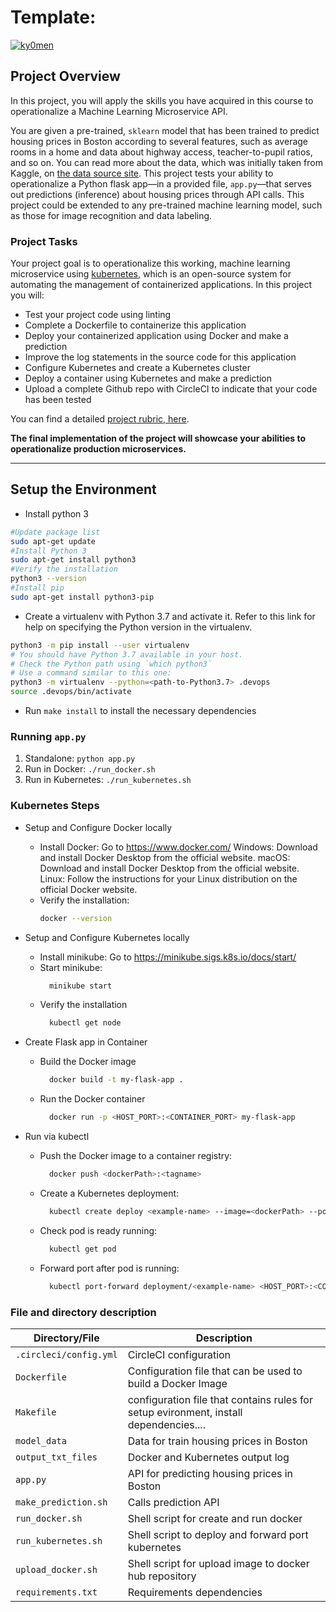 # Template:

[![ky0men](https://circleci.com/gh/ky0men/uda-project-4.svg?style=svg)](https://app.circleci.com/pipelines/github/ky0men/uda-project-4/7/workflows/9b7ea653-73f5-4a69-9c7f-60cf514fdb16)

## Project Overview

In this project, you will apply the skills you have acquired in this course to operationalize a Machine Learning Microservice API.

You are given a pre-trained, `sklearn` model that has been trained to predict housing prices in Boston according to several features, such as average rooms in a home and data about highway access, teacher-to-pupil ratios, and so on. You can read more about the data, which was initially taken from Kaggle, on [the data source site](https://www.kaggle.com/c/boston-housing). This project tests your ability to operationalize a Python flask app—in a provided file, `app.py`—that serves out predictions (inference) about housing prices through API calls. This project could be extended to any pre-trained machine learning model, such as those for image recognition and data labeling.

### Project Tasks

Your project goal is to operationalize this working, machine learning microservice using [kubernetes](https://kubernetes.io/), which is an open-source system for automating the management of containerized applications. In this project you will:

- Test your project code using linting
- Complete a Dockerfile to containerize this application
- Deploy your containerized application using Docker and make a prediction
- Improve the log statements in the source code for this application
- Configure Kubernetes and create a Kubernetes cluster
- Deploy a container using Kubernetes and make a prediction
- Upload a complete Github repo with CircleCI to indicate that your code has been tested

You can find a detailed [project rubric, here](https://review.udacity.com/#!/rubrics/2576/view).

**The final implementation of the project will showcase your abilities to operationalize production microservices.**

---

## Setup the Environment

- Install python 3

```bash
#Update package list
sudo apt-get update
#Install Python 3
sudo apt-get install python3
#Verify the installation
python3 --version
#Install pip
sudo apt-get install python3-pip
```

- Create a virtualenv with Python 3.7 and activate it. Refer to this link for help on specifying the Python version in the virtualenv.

```bash
python3 -m pip install --user virtualenv
# You should have Python 3.7 available in your host.
# Check the Python path using `which python3`
# Use a command similar to this one:
python3 -m virtualenv --python=<path-to-Python3.7> .devops
source .devops/bin/activate
```

- Run `make install` to install the necessary dependencies

### Running `app.py`

1. Standalone: `python app.py`
2. Run in Docker: `./run_docker.sh`
3. Run in Kubernetes: `./run_kubernetes.sh`

### Kubernetes Steps

- Setup and Configure Docker locally

  - Install Docker: Go to https://www.docker.com/
    Windows: Download and install Docker Desktop from the official website.
    macOS: Download and install Docker Desktop from the official website.
    Linux: Follow the instructions for your Linux distribution on the official Docker website.
  - Verify the installation:
    ```bash
    docker --version
    ```

- Setup and Configure Kubernetes locally

  - Install minikube: Go to https://minikube.sigs.k8s.io/docs/start/
  - Start minikube:
    ```bash
      minikube start
    ```
  - Verify the installation
    ```bash
      kubectl get node
    ```

- Create Flask app in Container

  - Build the Docker image
    ```bash
      docker build -t my-flask-app .
    ```
  - Run the Docker container
    ```bash
      docker run -p <HOST_PORT>:<CONTAINER_PORT> my-flask-app
    ```

- Run via kubectl
  - Push the Docker image to a container registry:
    ```bash
      docker push <dockerPath>:<tagname>
    ```
  - Create a Kubernetes deployment:
    ```bash
      kubectl create deploy <example-name> --image=<dockerPath> --port=<HOST_PORT>
    ```
  - Check pod is ready running:
    ```bash
      kubectl get pod
    ```
  - Forward port after pod is running:
    ```bash
      kubectl port-forward deployment/<example-name> <HOST_PORT>:<CONTAINER_PORT>
    ```

### File and directory description

| Directory/File         | Description                                                                           |
| ---------------------- | ------------------------------------------------------------------------------------- |
| `.circleci/config.yml` | CircleCI configuration                                                                |
| `Dockerfile`           | Configuration file that can be used to build a Docker Image                           |
| `Makefile`             | configuration file that contains rules for setup evironment, install dependencies.... |
| `model_data`           | Data for train housing prices in Boston                                               |
| `output_txt_files`     | Docker and Kubernetes output log                                                      |
| `app.py`               | API for predicting housing prices in Boston                                           |
| `make_prediction.sh`   | Calls prediction API                                                                  |
| `run_docker.sh`        | Shell script for create and run docker                                                |
| `run_kubernetes.sh`    | Shell script to deploy and forward port kubernetes                                    |
| `upload_docker.sh`     | Shell script for upload image to docker hub repository                                |
| `requirements.txt`     | Requirements dependencies                                                             |
